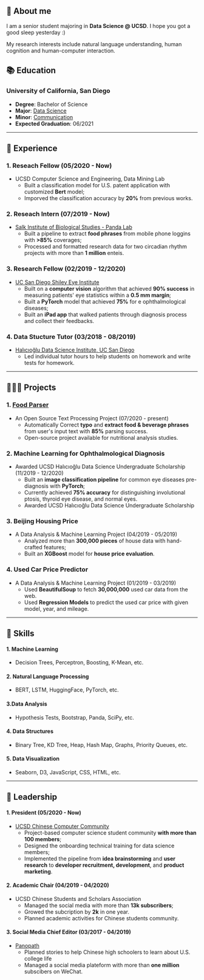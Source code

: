 ## 👀 About me
I am a senior student majoring in **Data Science @ UCSD**. I hope you got a good sleep yesterday :)

My research interests include natural language understanding, human cognition and human-computer interaction.
 
## 📚 Education
### University of California, San Diego
- **Degree**: Bachelor of Science 
- **Major**: [Data Science](https://datascience.ucsd.edu)
- **Minor**: [Communication](https://communication.ucsd.edu/)
- **Expected Graduation**: 06/2021

*****

## 💼 Experience
### 1. Reseach Fellow (05/2020 - Now)
- UCSD Computer Science and Engineering, Data Mining Lab
	- Built a classification model for U.S. patent application with customized **Bert** model;
	- Imporved the classification accuracy by **20%** from previous works. 

### 2. Reseach Intern (07/2019 - Now)
- [Salk Institute of Biological Studies - Panda Lab](https://panda.salk.edu/)
	- Built a pipeline to extract **food phrases** from mobile phone loggins with **>85%** coverages;
	- Processed and formatted research data for two circadian rhythm projects with more than **1 million** enteis.
	
### 3. Research Fellow (02/2019 - 12/2020)
- [UC San Diego Shiley Eye Institute](https://shileyeye.ucsd.edu/)
	- Built on a **computer vision** algorithm that achieved **90% success** in measuring patients' eye statistics within a **0.5 mm margin**;
	- Built a **PyTorch** model that achieved **75%** for e
ophthalmological diseases;
	- Built an **iPad app** that walked patients through diagnosis process and collect their feedbacks.

### 4. Data Stucture Tutor (03/2018 - 08/2019)
- [Halıcıoğlu Data Science Institute, UC San Diego](https://datascience.ucsd.edu/)
	- Led individual tutor hours to help students on homework and write tests for homework.

*****

## 👨🏻‍💻 Projects
### 1. [Food Parser](https://github.com/JoeyHou/food_parser)
- An Open Source Text Processing Project (07/2020 - present)
	- Automatically Correct **typo** and **extract food & beverage phrases** from user's input text with **85%** parsing success.
	- Open-source project available for nutritional analysis studies.

### 2. Machine Learning for Ophthalmological Diagnosis
- Awarded UCSD Halıcıoğlu Data Science Undergraduate Scholarship (11/2019 - 12/2020)
	- Built an **image classification pipeline** for common eye diseases pre-diagnosis with **PyTorch**;
	- Currently achieved **75% accuracy** for distinguishing involutional ptosis, thyroid eye disease, and normal eyes.
	- Awarded UCSD Halıcıoğlu Data Science Undergraduate Scholarship

### 3. Beijing Housing Price
- A Data Analysis & Machine Learning Project (04/2019 - 05/2019)
	- Analyzed more than **300,000 pieces** of house data with hand-crafted features;
	- Built an **XGBoost** model for **house price evaluation**.

### 4. Used Car Price Predictor
- A Data Analysis & Machine Learning Project (01/2019 - 03/2019) 
	- Used **BeautifulSoup** to fetch **30,000,000** used car data from the web.
	- Used **Regression Models** to predict the used car price with given model, year, and mileage.

*****


## 🧠 Skills
#### 1. Machine Learning
-  Decision Trees, Perceptron, Boosting, K-Mean, etc.

#### 2. Natural Language Processing
- BERT, LSTM, HuggingFace, PyTorch, etc.

#### 3.Data Analysis 
- Hypothesis Tests, Bootstrap, Panda, SciPy, etc.

#### 4. Data Structures
- Binary Tree, KD Tree, Heap, Hash Map, Graphs, Priority Queues, etc.

#### 5. Data Visualization
- Seaborn, D3, JavaScript, CSS, HTML, etc.

*****


## 🧩 Leadership
#### 1. President (05/2020 - Now)
- [UCSD Chinese Computer Community](http://ucsdtriplec.org/)
	- Project-based computer science student community **with more than 100 members**;
	- Designed the onboarding technical training for data science members;
	- Implemented the pipeline from **idea brainstorming** and **user research** to **developer recruitment, development**, and **product marketing**.

#### 2. Academic Chair (04/2019 - 04/2020)
- UCSD Chinese Students and Scholars Association
	- Managed the social media with more than **13k subscribers**;
	- Growed the subcription by **2k** in one year.
	- Planned academic activities for Chinese students community.

#### 3. Social Media Chief Editor (03/2017 - 04/2019)
- [Panopath](https://www.panopath.com/)
	- Planned stories to help Chinese high schoolers to learn about U.S. college life
	- Managed a social media plateform with more than **one million** subscibers on WeChat.


